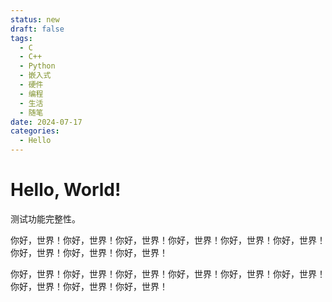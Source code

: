 ```yaml
---
status: new
draft: false
tags: 
  - C
  - C++
  - Python
  - 嵌入式
  - 硬件
  - 编程
  - 生活
  - 随笔
date: 2024-07-17
categories:
  - Hello
---
```


# Hello, World!

  测试功能完整性。

<!-- more -->

你好，世界！你好，世界！你好，世界！你好，世界！你好，世界！你好，世界！你好，世界！你好，世界！你好，世界！

你好，世界！你好，世界！你好，世界！你好，世界！你好，世界！你好，世界！你好，世界！你好，世界！你好，世界！
